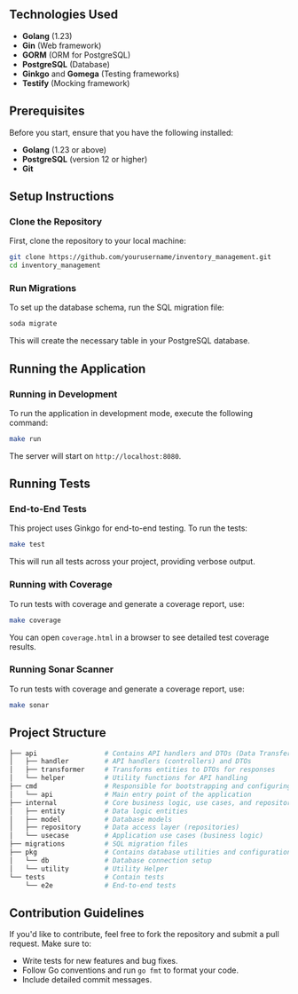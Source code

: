 ## Technologies Used
- **Golang** (1.23)
- **Gin** (Web framework)
- **GORM** (ORM for PostgreSQL)
- **PostgreSQL** (Database)
- **Ginkgo** and **Gomega** (Testing frameworks)
- **Testify** (Mocking framework)

## Prerequisites
Before you start, ensure that you have the following installed:
- **Golang** (1.23 or above)
- **PostgreSQL** (version 12 or higher)
- **Git**

## Setup Instructions

### Clone the Repository
First, clone the repository to your local machine:
```bash
git clone https://github.com/yourusername/inventory_management.git
cd inventory_management
```

### Run Migrations
To set up the database schema, run the SQL migration file:

```bash
soda migrate
```

This will create the necessary table in your PostgreSQL database.

## Running the Application

### Running in Development
To run the application in development mode, execute the following command:

```bash
make run
```

The server will start on `http://localhost:8080`.

## Running Tests

### End-to-End Tests
This project uses Ginkgo for end-to-end testing. To run the tests:

```bash
make test
```

This will run all tests across your project, providing verbose output.

### Running with Coverage
To run tests with coverage and generate a coverage report, use:

```bash
make coverage
```

You can open `coverage.html` in a browser to see detailed test coverage results.

### Running Sonar Scanner
To run tests with coverage and generate a coverage report, use:

```bash
make sonar
```

## Project Structure

```bash
├── api                 # Contains API handlers and DTOs (Data Transfer Objects).
│   ├── handler         # API handlers (controllers) and DTOs
│   ├── transformer     # Transforms entities to DTOs for responses
│   └── helper          # Utility functions for API handling
├── cmd                 # Responsible for bootstrapping and configuring the application.
│   └── api             # Main entry point of the application
├── internal            # Core business logic, use cases, and repositories.
│   ├── entity          # Data logic entities
│   ├── model           # Database models
│   ├── repository      # Data access layer (repositories)
│   └── usecase         # Application use cases (business logic)
├── migrations          # SQL migration files
├── pkg                 # Contains database utilities and configuration.
│   └── db              # Database connection setup
│   └── utility         # Utility Helper
└── tests               # Contain tests
    └── e2e             # End-to-end tests
```


## Contribution Guidelines

If you'd like to contribute, feel free to fork the repository and submit a pull request. Make sure to:
- Write tests for new features and bug fixes.
- Follow Go conventions and run `go fmt` to format your code.
- Include detailed commit messages.

